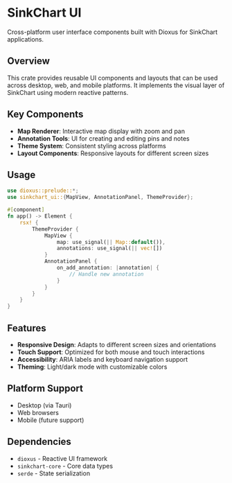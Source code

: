 # SinkChart UI

Cross-platform user interface components built with Dioxus for SinkChart applications.

## Overview

This crate provides reusable UI components and layouts that can be used across desktop, web, and mobile platforms. It implements the visual layer of SinkChart using modern reactive patterns.

## Key Components

- **Map Renderer**: Interactive map display with zoom and pan
- **Annotation Tools**: UI for creating and editing pins and notes
- **Theme System**: Consistent styling across platforms
- **Layout Components**: Responsive layouts for different screen sizes

## Usage

```rust
use dioxus::prelude::*;
use sinkchart_ui::{MapView, AnnotationPanel, ThemeProvider};

#[component]
fn app() -> Element {
    rsx! {
        ThemeProvider {
            MapView {
                map: use_signal(|| Map::default()),
                annotations: use_signal(|| vec![])
            }
            AnnotationPanel {
                on_add_annotation: |annotation| {
                    // Handle new annotation
                }
            }
        }
    }
}
```

## Features

- **Responsive Design**: Adapts to different screen sizes and orientations
- **Touch Support**: Optimized for both mouse and touch interactions
- **Accessibility**: ARIA labels and keyboard navigation support
- **Theming**: Light/dark mode with customizable colors

## Platform Support

- Desktop (via Tauri)
- Web browsers
- Mobile (future support)

## Dependencies

- `dioxus` - Reactive UI framework
- `sinkchart-core` - Core data types
- `serde` - State serialization